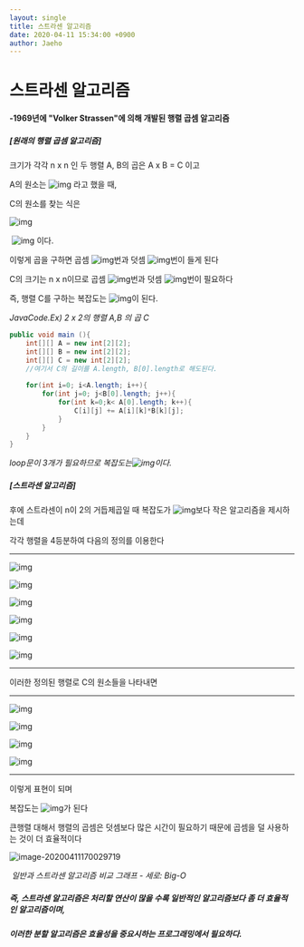 ```yaml
---
layout: single
title: 스트라센 알고리즘
date: 2020-04-11 15:34:00 +0900
author: Jaeho
---
```




# 스트라센 알고리즘

#### -1969년에 "Volker Strassen"에 의해 개발된 행렬 곱셈 알고리즘



##### [원래의 행렬 곱셈 알고리즘]

크기가 각각 n x n 인 두 행렬 A, B의 곱은 A x B = C 이고

A의 원소는 ![img](https://dthumb-phinf.pstatic.net/?src=%22https%3A%2F%2Fssl.pstatic.net%2Fimages.se2%2Fsmedit%2F2015%2F10%2F7%2Fifgk9ri3338ptm.jpg%22&type=w2) 라고 했을 때, 

 C의 원소를 찾는 식은

![img](https://dthumb-phinf.pstatic.net/?src=%22https%3A%2F%2Fssl.pstatic.net%2Fimages.se2%2Fsmedit%2F2015%2F10%2F7%2Fifgkdfr2qjsuqs.jpg%22&type=w2) 

​         ![img](https://dthumb-phinf.pstatic.net/?src=%22https%3A%2F%2Fssl.pstatic.net%2Fimages.se2%2Fsmedit%2F2015%2F10%2F7%2Fifgkf5tz3m7lu0.jpg%22&type=w2) 이다.

 이렇게 곱을 구하면 곱셈 ![img](https://dthumb-phinf.pstatic.net/?src=%22https%3A%2F%2Fssl.pstatic.net%2Fimages.se2%2Fsmedit%2F2015%2F10%2F7%2Fifgkijnwzd38sc.jpg%22&type=w2)번과 덧셈 ![img](https://dthumb-phinf.pstatic.net/?src=%22https%3A%2F%2Fssl.pstatic.net%2Fimages.se2%2Fsmedit%2F2015%2F10%2F7%2Fifgkiqe6ukvw79.jpg%22&type=w2)번이 들게 된다

C의 크기는 n x n이므로  곱셈 ![img](https://dthumb-phinf.pstatic.net/?src=%22https%3A%2F%2Fssl.pstatic.net%2Fimages.se2%2Fsmedit%2F2015%2F10%2F7%2Fifgkifggg728op.jpg%22&type=w2)번과 덧셈 ![img](https://dthumb-phinf.pstatic.net/?src=%22https%3A%2F%2Fssl.pstatic.net%2Fimages.se2%2Fsmedit%2F2015%2F10%2F7%2Fifgkizvgb1657n.jpg%22&type=w2)번이 필요하다

즉, 행렬 C를 구하는 복잡도는 ![img](https://dthumb-phinf.pstatic.net/?src=%22https%3A%2F%2Fssl.pstatic.net%2Fimages.se2%2Fsmedit%2F2015%2F10%2F7%2Fifgkjounjhek20.jpg%22&type=w2)이 된다.

*JavaCode.Ex) 2 x 2의 행렬 A,B 의 곱 C*

```java
public void main (){
    int[][] A = new int[2][2];
    int[][] B = new int[2][2];
    int[][] C = new int[2][2];
    //여기서 C의 길이를 A.length, B[0].length로 해도된다.
    
    for(int i=0; i<A.length; i++){
        for(int j=0; j<B[0].length; j++){
         	for(int k=0;k< A[0].length; k++){
                C[i][j] += A[i][k]*B[k][j];
            }   
        }
    } 
}
```

*loop문이 3개가 필요하므로 복잡도는![img](https://dthumb-phinf.pstatic.net/?src=%22https%3A%2F%2Fssl.pstatic.net%2Fimages.se2%2Fsmedit%2F2015%2F10%2F7%2Fifgkjounjhek20.jpg%22&type=w2)이다.*



##### [스트라센 알고리즘]

후에 스트라센이 n이 2의 거듭제곱일 때 복잡도가 ![img](https://dthumb-phinf.pstatic.net/?src=%22https%3A%2F%2Fssl.pstatic.net%2Fimages.se2%2Fsmedit%2F2015%2F10%2F7%2Fifgkjounjhek20.jpg%22&type=w2)보다 작은 알고리즘을 제시하는데

각각 행렬을 4등분하여 다음의 정의를 이용한다

------

![img](https://t1.daumcdn.net/cfile/tistory/243C814D53F4468E12)

![img](https://t1.daumcdn.net/cfile/tistory/2333624D53F4468E23)

![img](https://t1.daumcdn.net/cfile/tistory/2434124D53F4468E21)

![img](https://t1.daumcdn.net/cfile/tistory/2727B24D53F4468E35)

![img](https://t1.daumcdn.net/cfile/tistory/213F594D53F4468E0D)

![img](https://t1.daumcdn.net/cfile/tistory/21458A4D53F4468E04)

------

이러한 정의된 행렬로 C의 원소들을 나타내면

------

![img](https://t1.daumcdn.net/cfile/tistory/264E3D3753F446C624)

![img](https://t1.daumcdn.net/cfile/tistory/213BE73753F446C634)

![img](https://t1.daumcdn.net/cfile/tistory/2526A83753F446C642)

![img](https://t1.daumcdn.net/cfile/tistory/25654A3753F446C715)

------

이렇게 표현이 되며 

복잡도는 ![img](https://dthumb-phinf.pstatic.net/?src=%22https%3A%2F%2Fssl.pstatic.net%2Fimages.se2%2Fsmedit%2F2015%2F10%2F7%2Fifgnj7vpdn8pdg.jpg%22&type=w2)가 된다

큰행렬 대해서 행렬의 곱셈은 덧셈보다 많은 시간이 필요하기 때문에 곱셈을 덜 사용하는 것이 더 효율적이다

![image-20200411170029719](C:\Users\user\Desktop\그래프.png)

​                                                  *일반과 스트라센 알고리즘 비교 그래프 - 세로: Big-O*



##### 즉, 스트라센 알고리즘은 처리할 연산이 많을 수록  일반적인 알고리즘보다 좀 더 효율적인 알고리즘이며,

##### 이러한 분할 알고리즘은 효율성을 중요시하는 프로그래밍에서 필요하다.





